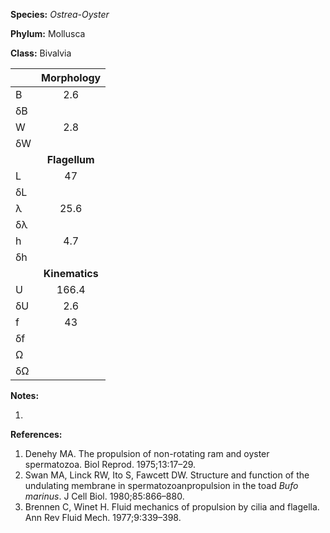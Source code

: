 **Species:** *Ostrea-Oyster*

**Phylum:** Mollusca

**Class:** Bivalvia

|    | **Morphology** |
|:-- | :------------: |
| B  | 2.6 |
| δB |  |
| W  | 2.8 |
| δW |  |
|    | **Flagellum** |
| L  | 47 |
| δL |  |
| λ  | 25.6 |
| δλ |  |
| h  | 4.7 |
| δh |  |
|    | **Kinematics** |
| U  | 166.4 |
| δU | 2.6 |
| f  | 43 |
| δf |  |
| Ω  |  |
| δΩ |  |

**Notes:**

1.

**References:**

1. Denehy MA.  The propulsion of non-rotating ram and oyster spermatozoa.  Biol Reprod. 1975;13:17–29.
1. Swan MA, Linck RW, Ito S, Fawcett DW.  Structure and function of the undulating membrane in spermatozoanpropulsion in the toad *Bufo marinus*.  J Cell Biol. 1980;85:866–880.
1. Brennen C, Winet H.  Fluid mechanics of propulsion by cilia and flagella.  Ann Rev Fluid Mech. 1977;9:339–398.
